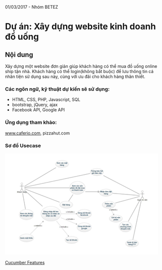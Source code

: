 01/03/2017 - Nhóm BETEZ

Dự án: Xây dựng website kinh doanh đồ uống
=====

Nội dung
-----

Xây dựng một website đơn giản giúp khách hàng có thể mua đồ uống online ship tận nhà. Khách hàng có thể login(không bắt buộc) để lưu thông tin cá nhân tiện sử dụng sau này, cùng với ưu đãi cho khách hàng thân thiết. 

### Các ngôn ngữ, kỹ thuật dự kiến sẽ sử dụng:
- HTML, CSS, PHP, Javascript, SQL
- bootstrap, jQuery, ajax
- Facebook API, Google API

### Ứng dụng tham khảo:
www.caferio.com, pizzahut.com

### Sơ đồ Usecase
![](UsecaseDiagram.JPG)

[Cucumber Features](usecase.feature)
